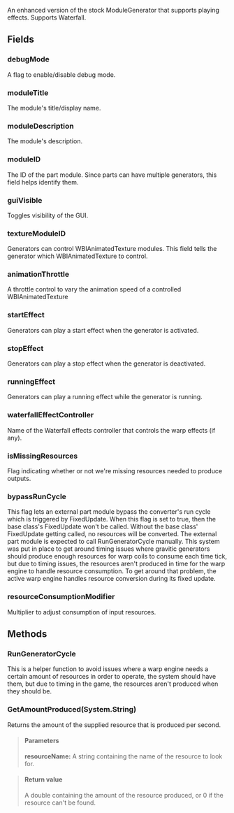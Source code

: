             
An enhanced version of the stock ModuleGenerator that supports playing effects. Supports Waterfall.
        
## Fields

### debugMode
A flag to enable/disable debug mode.
### moduleTitle
The module's title/display name.
### moduleDescription
The module's description.
### moduleID
The ID of the part module. Since parts can have multiple generators, this field helps identify them.
### guiVisible
Toggles visibility of the GUI.
### textureModuleID
Generators can control WBIAnimatedTexture modules. This field tells the generator which WBIAnimatedTexture to control.
### animationThrottle
A throttle control to vary the animation speed of a controlled WBIAnimatedTexture
### startEffect
Generators can play a start effect when the generator is activated.
### stopEffect
Generators can play a stop effect when the generator is deactivated.
### runningEffect
Generators can play a running effect while the generator is running.
### waterfallEffectController
Name of the Waterfall effects controller that controls the warp effects (if any).
### isMissingResources
Flag indicating whether or not we're missing resources needed to produce outputs.
### bypassRunCycle
This flag lets an external part module bypass the converter's run cycle which is triggered by FixedUpdate. When this flag is set to true, then the base class's FixedUpdate won't be called. Without the base class' FixedUpdate getting called, no resources will be converted. The external part module is expected to call RunGeneratorCycle manually. This system was put in place to get around timing issues where gravitic generators should produce enough resources for warp coils to consume each time tick, but due to timing issues, the resources aren't produced in time for the warp engine to handle resource consumption. To get around that problem, the active warp engine handles resource conversion during its fixed update.
### resourceConsumptionModifier
Multiplier to adjust consumption of input resources.
## Methods


### RunGeneratorCycle
This is a helper function to avoid issues where a warp engine needs a certain amount of resources in order to operate, the system should have them, but due to timing in the game, the resources aren't produced when they should be.

### GetAmountProduced(System.String)
Returns the amount of the supplied resource that is produced per second.
> #### Parameters
> **resourceName:** A string containing the name of the resource to look for.

> #### Return value
> A double containing the amount of the resource produced, or 0 if the resource can't be found.

